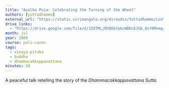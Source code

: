 ```yaml
---
title: "Asalha Puja: Celebrating the Turning of the Wheel"
authors: [yuttadhammo]
external_url: "https://static.sirimangalo.org/diraudio/Yuttadhammo/Los%20Angeles%20Course/090707_AsalhaPuja.mp3"
drive_links:
  - "https://drive.google.com/file/d/15XTMLjRhD6b7p6cWDDcEJGb_8sY9Mnmp/view?usp=drivesdk"
month: jul
year: 2009
course: pali-canon
tags:
  - vinaya-pitaka
  - buddha
  - dhammacakkappavattana
minutes: 24
---
```


A peaceful talk retelling the story of the *Dhammacakkappavattana Sutta*.

